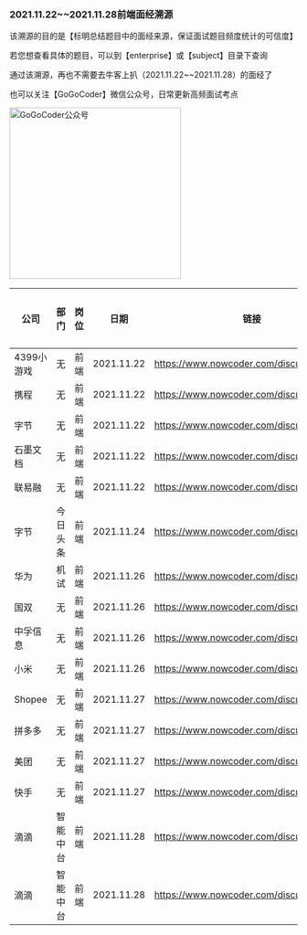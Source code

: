 ### 2021.11.22~~2021.11.28前端面经溯源

该溯源的目的是【标明总结题目中的面经来源，保证面试题目频度统计的可信度】

若您想查看具体的题目，可以到【enterprise】或【subject】目录下查询

通过该溯源，再也不需要去牛客上扒（2021.11.22~~2021.11.28）的面经了

也可以关注【GoGoCoder】微信公众号，日常更新高频面试考点

<div  align="left">    
<img src="https://user-images.githubusercontent.com/35292389/139861774-5d339bd5-8f7f-4ce8-b4c6-1ec6190dde1f.jpg" width = "300" height = "300" alt="GoGoCoder公众号" align=center />
</div>

| 公司       | 部门     | 岗位   | 日期       | 链接                                    | 招聘类型 |
| ---------- | -------- | ------ | ---------- | --------------------------------------- | -------- |
| 4399小游戏     | 无       | 前端   | 2021.11.22 | https://www.nowcoder.com/discuss/810130 | 社招     |
| 携程     | 无       | 前端   | 2021.11.22 | https://www.nowcoder.com/discuss/810123 | 校招     |
| 字节     | 无       | 前端   | 2021.11.22 | https://www.nowcoder.com/discuss/810039 | 社招     |
| 石墨文档     | 无       | 前端   | 2021.11.22 | https://www.nowcoder.com/discuss/809953 | 社招     |
| 联易融     | 无       | 前端   | 2021.11.22 | https://www.nowcoder.com/discuss/810366 | 校招     |
| 字节     | 今日头条       | 前端   | 2021.11.24 | https://www.nowcoder.com/discuss/811450 | 实习     |
| 华为     | 机试       | 前端   | 2021.11.26 | https://www.nowcoder.com/discuss/812727 | 社招     |
| 国双     | 无       | 前端   | 2021.11.26 | https://www.nowcoder.com/discuss/812679 | 社招     |
| 中孚信息     | 无       | 前端   | 2021.11.26 | https://www.nowcoder.com/discuss/812619 | 校招     |
| 小米     | 无       | 前端   | 2021.11.26 | https://www.nowcoder.com/discuss/812524 | 实习     |
| Shopee     | 无       | 前端   | 2021.11.27 | https://www.nowcoder.com/discuss/813482 | 校招     |
| 拼多多     | 无       | 前端   | 2021.11.27 | https://www.nowcoder.com/discuss/813482 | 校招     |
| 美团     | 无       | 前端   | 2021.11.27 | https://www.nowcoder.com/discuss/813482 | 校招     |
| 快手     | 无       | 前端   | 2021.11.27 | https://www.nowcoder.com/discuss/813482 | 校招     |
| 滴滴     | 智能中台       | 前端   | 2021.11.28 | https://www.nowcoder.com/discuss/813664 | 实习     |
| 滴滴     | 智能中台       | 前端   | 2021.11.28 | https://www.nowcoder.com/discuss/813662 | 实习     |


